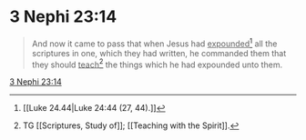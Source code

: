 # 3 Nephi 23:14

> And now it came to pass that when Jesus had <u>expounded</u>[^a] all the scriptures in one, which they had written, he commanded them that they should <u>teach</u>[^b] the things which he had expounded unto them.

[3 Nephi 23:14](https://www.churchofjesuschrist.org/study/scriptures/bofm/3-ne/23?lang=eng&id=p14#p14)


[^a]: [[Luke 24.44|Luke 24:44 (27, 44).]]
[^b]: TG [[Scriptures, Study of]]; [[Teaching with the Spirit]].
